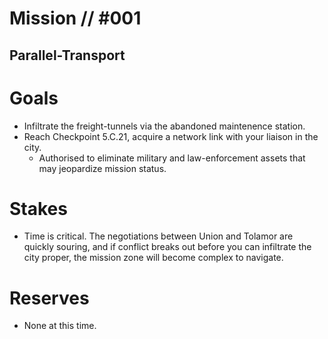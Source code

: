 # Mission // #001
## Parallel-Transport
# Goals
- Infiltrate the freight-tunnels via the abandoned maintenence station.
- Reach Checkpoint 5.C.21, acquire a network link with your liaison in the city.
  - Authorised to eliminate military and law-enforcement assets that may jeopardize mission status.

# Stakes
- Time is critical. The negotiations between Union and Tolamor are quickly souring, and if conflict breaks out before you can infiltrate the city proper, the mission zone will become complex to navigate.  

# Reserves
- None at this time.